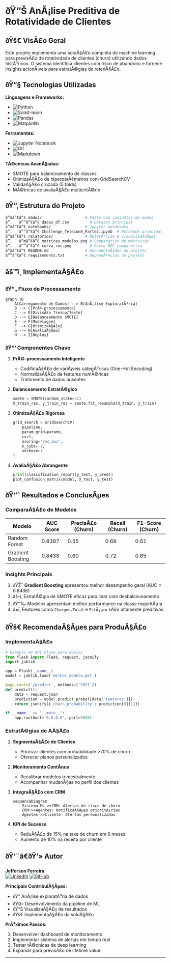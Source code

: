 # ðŸ“Š AnÃ¡lise Preditiva de Rotatividade de Clientes

## ðŸš€ VisÃ£o Geral
Este projeto implementa uma soluÃ§Ã£o completa de machine learning para previsÃ£o de rotatividade de clientes (churn) utilizando dados histÃ³ricos. O sistema identifica clientes com risco de abandono e fornece insights acionÃ¡veis para estratÃ©gias de retenÃ§Ã£o.


## ðŸ”§ Tecnologias Utilizadas
**Linguagens e Frameworks:**
- ![Python](https://img.shields.io/badge/Python-3776AB?style=for-the-badge&logo=python&logoColor=white)
- ![Scikit-learn](https://img.shields.io/badge/scikit--learn-%23F7931E.svg?style=for-the-badge&logo=scikit-learn&logoColor=white)
- ![Pandas](https://img.shields.io/badge/pandas-%23150458.svg?style=for-the-badge&logo=pandas&logoColor=white)
- ![Matplotlib](https://img.shields.io/badge/Matplotlib-%23ffffff.svg?style=for-the-badge&logo=Matplotlib&logoColor=black)

**Ferramentas:**
- ![Jupyter Notebook](https://img.shields.io/badge/jupyter-%23FA0F00.svg?style=for-the-badge&logo=jupyter&logoColor=white)
- ![Git](https://img.shields.io/badge/git-%23F05033.svg?style=for-the-badge&logo=git&logoColor=white)
- ![Markdown](https://img.shields.io/badge/markdown-%23000000.svg?style=for-the-badge&logo=markdown&logoColor=white)

**TÃ©cnicas AvanÃ§adas:**
- SMOTE para balanceamento de classes
- OtimizaÃ§Ã£o de hiperparÃ¢metros com GridSearchCV
- ValidaÃ§Ã£o cruzada (5 folds)
- MÃ©tricas de avaliaÃ§Ã£o multicritÃ©rio

## ðŸ“‚ Estrutura do Projeto
```bash
â”œâ”€â”€ dados/                   # Pasta com conjuntos de dados
â”‚   â””â”€â”€ dados_df.csv         # Dataset principal
â”œâ”€â”€ notebooks/               # Jupyter notebooks
â”‚   â””â”€â”€ Challenge_TeleconX_Parte2.ipynb  # Notebook principal
â”œâ”€â”€ relatorios/              # RelatÃ³rios e visualizaÃ§Ãµes
â”‚   â”œâ”€â”€ metricas_modelos.png # Comparativo de mÃ©tricas
â”‚   â””â”€â”€ curva_roc.png        # Curva ROC comparativa
â”œâ”€â”€ README.md                # DocumentaÃ§Ã£o do projeto
â””â”€â”€ requirements.txt         # DependÃªncias do projeto
```

## âš™ï¸ ImplementaÃ§Ã£o

### ðŸ”„ Fluxo de Processamento
```mermaid
graph TD
    A[Carregamento de Dados] --> B[AnÃ¡lise ExploratÃ³ria]
    B --> C[PrÃ©-processamento]
    C --> D[DivisÃ£o Treino/Teste]
    D --> E[Balanceamento SMOTE]
    E --> F[Modelagem]
    F --> G[OtimizaÃ§Ã£o]
    G --> H[AvaliaÃ§Ã£o]
    H --> I[Deploy]
```

### ðŸ”‘ Componentes Chave
1. **PrÃ©-processamento Inteligente**
   - CodificaÃ§Ã£o de variÃ¡veis categÃ³ricas (One-Hot Encoding)
   - NormalizaÃ§Ã£o de features numÃ©ricas
   - Tratamento de dados ausentes

2. **Balanceamento EstratÃ©gico**
   ```python
   smote = SMOTE(random_state=42)
   X_train_res, y_train_res = smote.fit_resample(X_train, y_train)
   ```

3. **OtimizaÃ§Ã£o Rigorosa**
   ```python
   grid_search = GridSearchCV(
       pipeline,
       param_grid=params,
       cv=5,
       scoring='roc_auc',
       n_jobs=-1,
       verbose=1
   )
   ```

4. **AvaliaÃ§Ã£o Abrangente**
   ```python
   print(classification_report(y_test, y_pred))
   plot_confusion_matrix(model, X_test, y_test)
   ```

## ðŸ“ˆ Resultados e ConclusÃµes

### ComparaÃ§Ã£o de Modelos
| Modelo           | AUC Score | PrecisÃ£o (Churn) | Recall (Churn) | F1-Score (Churn) |
|------------------|-----------|------------------|----------------|------------------|
| Random Forest    | 0.8387    | 0.55             | 0.69           | 0.61             |
| Gradient Boosting| 0.8438    | 0.60             | 0.72           | 0.65             |

### Insights Principais
1. ðŸŽ¯ **Gradient Boosting** apresentou melhor desempenho geral (AUC = 0.8438)
2. âš–ï¸ EstratÃ©gia de SMOTE eficaz para lidar com desbalanceamento
3. ðŸ“‰ Modelos apresentam melhor performance na classe majoritÃ¡ria
4. â±ï¸ Features como `Charges.Total` e `EstÃ¡gio` sÃ£o altamente preditivas

## ðŸš€ RecomendaÃ§Ãµes para ProduÃ§Ã£o

### ImplementaÃ§Ã£o
```python
# Exemplo de API Flask para deploy
from flask import Flask, request, jsonify
import joblib

app = Flask(__name__)
model = joblib.load('melhor_modelo.pkl')

@app.route('/predict', methods=['POST'])
def predict():
    data = request.json
    prediction = model.predict_proba([data['features']])
    return jsonify({'churn_probability': prediction[0][1]})

if __name__ == '__main__':
    app.run(host='0.0.0.0', port=5000)
```

### EstratÃ©gias de AÃ§Ã£o
1. **SegmentaÃ§Ã£o de Clientes**
   - Priorizar clientes com probabilidade >70% de churn
   - Oferecer planos personalizados

2. **Monitoramento ContÃ­nuo**
   - Recalibrar modelos trimestralmente
   - Acompanhar mudanÃ§as no perfil dos clientes

3. **IntegraÃ§Ã£o com CRM**
   ```mermaid
   sequenceDiagram
       Sistema ML->>CRM: Alertas de risco de churn
       CRM->>Agentes: NotificaÃ§Ãµes prioritÃ¡rias
       Agentes->>Cliente: Ofertas personalizadas
   ```

4. **KPI de Sucesso**
   - ReduÃ§Ã£o de 15% na taxa de churn em 6 meses
   - Aumento de 10% na receita por cliente

## ðŸ‘¨â€ðŸ’» Autor
**Jefferson Ferreira**  
[![LinkedIn](https://img.shields.io/badge/LinkedIn-0077B5?style=for-the-badge&logo=linkedin&logoColor=white)](https://www.linkedin.com/in/jefferson-ferreira-ds/)
[![GitHub](https://img.shields.io/badge/GitHub-100000?style=for-the-badge&logo=github&logoColor=white)](https://github.com/francaferreira/)

**Principais ContribuiÃ§Ãµes:**
- ðŸ” AnÃ¡lise exploratÃ³ria de dados
- ðŸ¤– Desenvolvimento da pipeline de ML
- ðŸ“Š VisualizaÃ§Ã£o de resultados
- ðŸš€ ImplementaÃ§Ã£o da soluÃ§Ã£o

**PrÃ³ximos Passos:**
1. Desenvolver dashboard de monitoramento
2. Implementar sistema de alertas em tempo real
3. Testar tÃ©cnicas de deep learning
4. Expandir para previsÃ£o de lifetime value

---
